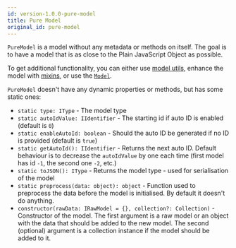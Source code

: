 ```yaml
---
id: version-1.0.0-pure-model
title: Pure Model
original_id: pure-model
---
```


`PureModel` is a model without any metadata or methods on itself. The goal is to have a model that is as close to the Plain JavaScript Object as possible.

To get additional functionality, you can either use [model utils](../api-reference/model-utils), enhance the model with [mixins](mixins), or use the [`Model`](../api-reference/model).

`PureModel` doesn't have any dynamic properties or methods, but has some static ones:

- `static type: IType` - The model type
- `static autoIdValue: IIdentifier` - The starting id if auto ID is enabled (default is `0`)
- `static enableAutoId: boolean` - Should the auto ID be generated if no ID is provided (default is `true`)
- `static getAutoId(): IIdentifier` - Returns the next auto ID. Default behaviour is to decrease the `autoIdValue` by one each time (first model has id `-1`, the second one `-2`, etc.)
- `static toJSON(): IType` - Returns the model type - used for serialisation of the model
- `static preprocess(data: object): object` - Function used to preprocess the data before the model is initialised. By default it doesn't do anything.
- `constructor(rawData: IRawModel = {}, collection?: Collection)` - Constructor of the model. The first argument is a raw model or an object with the data that should be added to the new model. The second (optional) argument is a collection instance if the model should be added to it.
